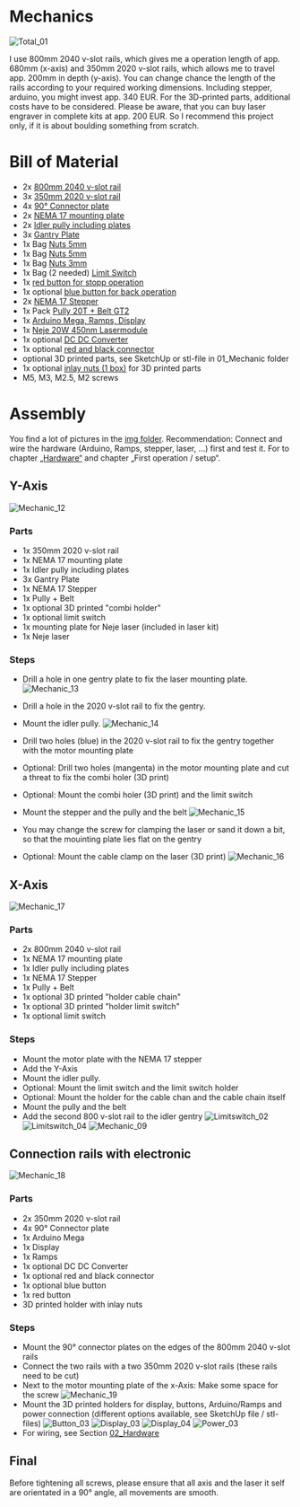 # Mechanics


![Total_01](https://github.com/ThomasHeb/2AxisLaserCutter/blob/main/img/Total_01.JPG)

I use 800mm 2040 v-slot rails, which gives me a operation length of app. 680mm (x-axis) and 350mm 2020 v-slot rails, which allows me to travel app. 200mm in depth (y-axis). You can change chance the length of the rails according to your required working dimensions.
Including stepper, arduino, you might invest app. 340 EUR. For the 3D-printed parts, additional costs have to be considered.
Please be aware, that you can buy laser engraver in complete kits at app. 200 EUR. So I recommend this project only, if it is about boulding something from scratch.


# Bill of Material
- 2x [800mm 2040 v-slot rail](https://de.banggood.com/Machifit-100-1000mm-Black-2040-V-Slot-Aluminum-Profile-Extrusion-Frame-for-CNC-Tool-DIY-p-1342020.html?rmmds=myorder&cur_warehouse=CN&ID=527877)
- 3x [350mm 2020 v-slot rail](https://de.banggood.com/Machifit-Black-2020-V-Slot-Aluminum-Profile-Extrusion-Frame-for-CNC-Laser-Engraving-Machine-p-1341703.html?rmmds=myorder&cur_warehouse=CN&ID=515970)
- 4x [90° Connector plate](https://de.banggood.com/Machifit-5-Holes-Aluminum-Profile-Connector-Joint-Plate-Corner-Bracket-for-2020-Aluminum-Profile-p-1350953.html?rmmds=myorder&cur_warehouse=CN)
- 2x [NEMA 17 mounting plate](https://de.banggood.com/Machfit-Aluminum-Nema-17-Stepper-Motor-Mount-Plate-for-CNC-Machine-V-slot-Aluminum-Extrusions-Profile-CNC-Parts-p-1470310.html?rmmds=detail-topright-recommendation&cur_warehouse=CN)
- 2x [Idler pully including plates](https://de.banggood.com/TWO-TREES-Black-2020-Profile-X-axis-Synchronous-Belt-Stretch-Straighten-Tensioner-for-3D-Printer-p-1581141.html?rmmds=myorder&cur_warehouse=CN)
- 3x [Gantry Plate](https://de.banggood.com/Machifit-V-Slot-V-Gantry-Plat-Special-Slide-Plate-Five-Roulette-for-2040-Aluminum-Profile-p-1380194.html?rmmds=detail-topright-recommendation&cur_warehouse=CN)
- 1x Bag [Nuts 5mm](https://de.banggood.com/Drillpro-50pcs-M5-T-Sliding-Nut-Zinc-Plated-Carbon-Steel-T-Sliding-Nut-for-2020-Aluminum-Profile-p-1048439.html?rmmds=myorder&cur_warehouse=CN)
- 1x Bag [Nuts 5mm](https://de.banggood.com/Drillpro-100pcs-M5-Hammer-Nut-Nickel-Plated-Carbon-Steel-Aluminum-Connector-T-Fastener-Sliding-Nut-p-1048442.html?rmmds=myorder&cur_warehouse=CN)
- 1x Bag [Nuts 3mm](https://de.banggood.com/Drillpro-50pcs-M3-T-Sliding-Nut-Zinc-Plated-Carbon-Steel-T-Sliding-Nut-for-2020-Aluminum-Profile-p-1081131.html?rmmds=myorder&cur_warehouse=CN)
- 1x Bag (2 needed) [Limit Switch](https://de.banggood.com/10Pcs-Micro-Limit-Switch-Roller-Lever-5A-125V-Open-Close-Switch-p-945733.html?cur_warehouse=CN&rmmds=search)
- 1x [red button for stopp operation](https://de.banggood.com/Car-Auto-Momentary-OFF-ON-Push-Round-Button-Horn-Switch-Multicolor-p-927835.html?rmmds=detail-left-hotproducts&cur_warehouse=CN&ID=224)
- 1x optional [blue button for back operation](https://de.banggood.com/Car-Auto-Momentary-OFF-ON-Push-Round-Button-Horn-Switch-Multicolor-p-927835.html?rmmds=detail-left-hotproducts&cur_warehouse=CN&ID=224)
- 2x [NEMA 17 Stepper](https://de.banggood.com/17HS4023-12V-Nema-17-2-Phase-Stepper-Motor-For-Extruder-3D-Printer-Motor-p-1368552.html?rmmds=myorder&cur_warehouse=CN)
- 1x Pack [Pully 20T + Belt GT2](https://de.banggood.com/20T-GT2-Aluminium-Timing-Pulley-2GT-5M-Belt-For-RepRap-Prusa-Mendel-3D-Printer-p-1081330.html?cur_warehouse=CN&rmmds=search)
- 1x [Arduino Mega, Ramps, Display](https://www.amazon.de/Drucker-1-4-Controller-Mega2560-R3-A4988-mit-Kühlkörper/dp/B07DJ3WBCP/ref=sr_1_1_sspa?__mk_de_DE=ÅMÅŽÕÑ&dchild=1&keywords=ramps+1.4)
- 1x [Neje 20W 450nm Lasermodule](https://de.banggood.com/NEJE-20W-Laser-Module-DIY-Kit-450nm-Professional-Continuous-5_5W-Laser-Cutting-Engraving-Module-Blue-Light-with-TTL-or-PWM-Modulation-for-Laser-Cutting-or-Engraving-Machine-CNC-DIY-Laser-Compatible-with-Arduino-p-1678967.html?rmmds=myorder&cur_warehouse=CN)
- 1x optional [DC DC Converter](https://www.amazon.de/gp/product/B00HV4EPG8/ref=ppx_yo_dt_b_asin_title_o01_s01?ie=UTF8&psc=1)
- 1x optional [red and black connector](https://www.amazon.de/GTIWUNG-Bananenbuchse-Bananensteckdose-Verstärkeranschluss-Bananenstecker)
- optional 3D printed parts, see SketchUp or stl-file in 01_Mechanic folder
- 1x optional [inlay nuts (1 box)](https://www.amazon.de/gp/product/B082KFQV71/ref=ppx_yo_dt_b_asin_title_o03_s00?ie=UTF8&psc=1) for 3D printed parts
- M5, M3, M2.5, M2 screws



# Assembly

You find a lot of pictures in the [img folder](https://github.com/ThomasHeb/2AxisLaserCutter/blob/main/img/).
Recommendation: Connect and wire the hardware (Arduino, Ramps, stepper, laser, …) first and test it. For to chapter [„Hardware“](https://github.com/ThomasHeb/2AxisLaserCutter/tree/main/02_Hardware) and chapter „First operation / setup“.

## Y-Axis
![Mechanic_12](https://github.com/ThomasHeb/2AxisLaserCutter/blob/main/img/Mechanic_12.JPG)

### Parts
- 1x 350mm 2020 v-slot rail
- 1x NEMA 17 mounting plate
- 1x Idler pully including plates
- 3x Gantry Plate
- 1x NEMA 17 Stepper
- 1x Pully + Belt
- 1x optional 3D printed "combi holder"
- 1x optional limit switch
- 1x mounting plate for Neje laser (included in laser kit)
- 1x Neje laser

### Steps
- Drill a hole in one gentry plate to fix the laser mounting plate.
  ![Mechanic_13](https://github.com/ThomasHeb/2AxisLaserCutter/blob/main/img/Mechanic_13.JPG)

- Drill a hole in the 2020 v-slot rail to fix the gentry.
- Mount the idler pully.
  ![Mechanic_14](https://github.com/ThomasHeb/2AxisLaserCutter/blob/main/img/Mechanic_14.JPG)

- Drill two holes (blue) in the 2020 v-slot rail to fix the gentry together with the motor mounting plate
- Optional: Drill two holes (mangenta) in the motor mounting plate and cut a threat to fix the combi holer (3D print)
- Optional: Mount the combi holer (3D print) and the limit switch
- Mount the stepper and the pully and the belt
  ![Mechanic_15](https://github.com/ThomasHeb/2AxisLaserCutter/blob/main/img/Mechanic_15.JPG)

- You may change the screw for clamping the laser or sand it down a bit, so that the mouinting plate lies flat on the gentry 
- Optional: Mount the cable clamp on the laser (3D print)
  ![Mechanic_16](https://github.com/ThomasHeb/2AxisLaserCutter/blob/main/img/Mechanic_16.JPG)




## X-Axis
![Mechanic_17](https://github.com/ThomasHeb/2AxisLaserCutter/blob/main/img/Mechanic_17.JPG)

### Parts
- 2x 800mm 2040 v-slot rail
- 1x NEMA 17 mounting plate
- 1x Idler pully including plates
- 1x NEMA 17 Stepper
- 1x Pully + Belt
- 1x optional 3D printed "holder cable chain"
- 1x optional 3D printed "holder limit switch"
- 1x optional limit switch

### Steps
- Mount the motor plate with the NEMA 17 stepper
- Add the Y-Axis
- Mount the idler pully.
- Optional: Mount the limit switch and the limit switch holder
- Optional: Mount the holder for the cable chan and the cable chain itself
- Mount the pully and the belt
- Add the second 800 v-slot rail to the idler gentry
  ![Limitswitch_02](https://github.com/ThomasHeb/2AxisLaserCutter/blob/main/img/Limitswitch_02.JPG)
  ![Limitswitch_04](https://github.com/ThomasHeb/2AxisLaserCutter/blob/main/img/Limitswitch_04.JPG)
  ![Mechanic_09](https://github.com/ThomasHeb/2AxisLaserCutter/blob/main/img/Mechanic_09.JPG)
  


## Connection rails with electronic
![Mechanic_18](https://github.com/ThomasHeb/2AxisLaserCutter/blob/main/img/Mechanic_18.JPG)

### Parts
- 2x 350mm 2020 v-slot rail
- 4x 90° Connector plate
- 1x Arduino Mega
- 1x Display
- 1x Ramps
- 1x optional DC DC Converter
- 1x optional red and black connector
- 1x optional blue button
- 1x red button
- 3D printed holder with inlay nuts


### Steps
- Mount the 90° connector plates on the edges of the 800mm 2040 v-slot rails
- Connect the two rails with a two 350mm 2020 v-slot rails (these rails need to be cut)
- Next to the motor mounting plate of the x-Axis: Make some space for the screw
  ![Mechanic_19](https://github.com/ThomasHeb/2AxisLaserCutter/blob/main/img/Mechanic_19.JPG)
- Mount the 3D printed holders for display, buttons, Arduino/Ramps and power connection (different options available, see SketchUp file / stl-files)
  ![Button_03](https://github.com/ThomasHeb/2AxisLaserCutter/blob/main/img/Button_03.JPG)
  ![Display_03](https://github.com/ThomasHeb/2AxisLaserCutter/blob/main/img/Display_03.JPG)
  ![Display_04](https://github.com/ThomasHeb/2AxisLaserCutter/blob/main/img/Display_04.JPG)
  ![Power_03](https://github.com/ThomasHeb/2AxisLaserCutter/blob/main/img/Power_03.JPG)
- For wiring, see Section [02_Hardware](https://github.com/ThomasHeb/2AxisLaserCutter/tree/main/02_Hardware)
  


## Final
Before tightening all screws, please ensure that all axis and the laser it self are orientated in a 90° angle, all movements are smooth.



